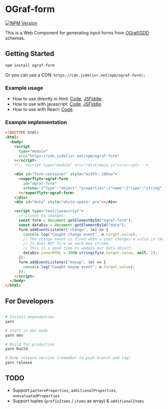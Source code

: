 # OGraf-form

[![NPM Version](https://img.shields.io/npm/v/ograf-form)](https://www.npmjs.com/package/ograf-form)

This is a Web Component for generating input forms from [OGraf/GDD](https://ograf.ebu.io/) schemas.

## Getting Started

```bash
npm install ograf-form
```

Or you can use a CDN: `https://cdn.jsdelivr.net/npm/ograf-form);`

### Example usage

- How to use directly in html: [Code](/examples/html.html), [JSFiddle](https://jsfiddle.net/L2trysaz/).
- How to use with javascript: [Code](/examples/javascript.html), [JSFiddle](https://jsfiddle.net/2Lhgco5b/).
- How to use with React: [Code](/examples/react.jsx).

### Example implementation

```html
<!DOCTYPE html>
<html>
  <body>
    <script
      type="module"
      src="https://cdn.jsdelivr.net/npm/ograf-form"
    ></script>
    <!-- <script type="module" src="/dist/main.js"></script> -->

    <div id="form-container" style="width: 100vw">
      <superflytv-ograf-form
        id="ograf-form"
        schema='{"type":"object","properties":{"name":{"type":"string","gddType":"single-line","default":"John Doe","description":"This is the name of the thing"}}}'
      ></superflytv-ograf-form>
    </div>
    <div id="data" style="white-space: pre"></div>

    <script type="text/javascript">
      // Listen to changes:
      const form = document.getElementById("ograf-form");
      const dataDiv = document.getElementById("data");
      form.addEventListener("change", (e) => {
        console.log("Caught change event", e.target.value);
        // The change event is fired when a user changes a value in the form
        // It does NOT fire on each key stroke.
        // This is a good time to update our data object:
        dataDiv.innerHTML = JSON.stringify(e.target.value, null, 2);
      });
      form.addEventListener("keyup", (e) => {
        console.log("Caught keyup event", e.target.value);
      });
    </script>
  </body>
</html>
```

## For Developers

```bash

# Install dependencies
yarn

# Start in dev mode
yarn dev

# Build for production
yarn build

# Bump release version (remember to push branch and tag)
yarn release


```

## TODO

- Support `patternProperties`, `additionalProperties`, `unevaluatedProperties`
- Support tuples (`prefixItems` / `items` as array) & `additionalItems`
